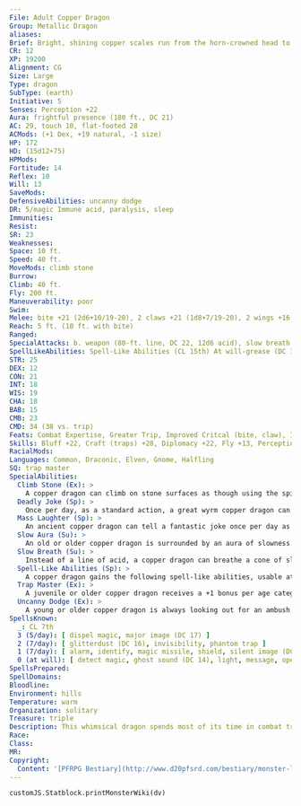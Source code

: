 ```yaml
---
File: Adult Copper Dragon
Group: Metallic Dragon
aliases: 
Brief: Bright, shining copper scales run from the horn-crowned head to the ridged tail of this long-winged dragon.
CR: 12
XP: 19200
Alignment: CG
Size: Large
Type: dragon
SubType: (earth)
Initiative: 5
Senses: Perception +22
Aura: frightful presence (180 ft., DC 21)
AC: 29, touch 10, flat-footed 28
ACMods: (+1 Dex, +19 natural, -1 size)
HP: 172
HD: (15d12+75)
HPMods: 
Fortitude: 14
Reflex: 10
Will: 13
SaveMods: 
DefensiveAbilities: uncanny dodge
DR: 5/magic Immune acid, paralysis, sleep
Immunities: 
Resist: 
SR: 23
Weaknesses: 
Space: 10 ft.
Speed: 40 ft.
MoveMods: climb stone
Burrow: 
Climb: 40 ft.
Fly: 200 ft.
Maneuverability: poor
Swim: 
Melee: bite +21 (2d6+10/19-20), 2 claws +21 (1d8+7/19-20), 2 wings +16 (1d6+3), tail +16 (1d8+10)
Reach: 5 ft. (10 ft. with bite)
Ranged: 
SpecialAttacks: b. weapon (80-ft. line, DC 22, 12d6 acid), slow breath
SpellLikeAbilities: Spell-Like Abilities (CL 15th) At will-grease (DC 15), hideous laughter (DC 16), stone shape
STR: 25
DEX: 12
CON: 21
INT: 18
WIS: 19
CHA: 18
BAB: 15
CMB: 23
CMD: 34 (38 vs. trip)
Feats: Combat Expertise, Greater Trip, Improved Critcal (bite, claw), Improved Initiative, Improved Trip, Power Attack, Vital Strike
Skills: Bluff +22, Craft (traps) +28, Diplomacy +22, Fly +13, Perception +22, Perform (comedy) +19, Sense Motive +22, Spellcraft +22, Stealth +15, Use Magic Device +22
RacialMods: 
Languages: Common, Draconic, Elven, Gnome, Halfling
SQ: trap master
SpecialAbilities:
  Climb Stone (Ex): >
    A copper dragon can climb on stone surfaces as though using the spider climb spell.
  Deadly Joke (Sp): >
    Once per day, as a standard action, a great wyrm copper dragon can tell a joke that kills. This affects one target, and functions as power word kill. This is a language-dependent sonic effect.
  Mass Laughter (Sp): >
    An ancient copper dragon can tell a fantastic joke once per day as a standard action. All creatures within 10 feet per age category must make a Will save or laugh for 1 round per age category, as if affected by hideous laughter. The save DC is Charisma-based. This is equal to a 6th-level spell.
  Slow Aura (Su): >
    An old or older copper dragon is surrounded by an aura of slowness. All creatures within 5 feet of the dragon must make a Will save or be affected as per slow for 1 round. An ancient dragon's aura extends to 10 feet. For great wyrm copper dragons, those opponents that fail their saves are slowed for 1d4 rounds. The DC of this save is equal to the dragon's breath weapon. A copper dragon can suppress or activate this aura at will as a free action.
  Slow Breath (Su): >
    Instead of a line of acid, a copper dragon can breathe a cone of slowing gas. Those in the cone must make a Fortitude save or be slowed (as per the spell slow) for 1d6 rounds plus 1 round per age category of the dragon.
  Spell-Like Abilities (Sp): >
    A copper dragon gains the following spell-like abilities, usable at will upon reaching the listed age category. Very young-grease; Juvenile-hideous laughter; Adult-stone shape; Old-transmute rock to mud/mud to rock; Ancient-wall of stone; Great wyrm-move earth.
  Trap Master (Ex): >
    A juvenile or older copper dragon receives a +1 bonus per age categroy on Craft (traps) and Perception checks made to locate a trap. Upon becoming a mature adult, he can also use Disable Device to disarm magic traps as if he had the rogue's Trapfinding class feature.
  Uncanny Dodge (Ex): >
    A young or older copper dragon is always looking out for an ambush. He can never be caught flat-footed. This ability functions like the rogue ability of the same name. Age Category S pecial Abilities C aster Level Wyrmling Immunity to acid, climb stone, - slow breath Very young Grease - Young Uncanny dodge 1st Juvenile Trap master, hideous laughter 3rd Young adult DR 5/magic, spell resistance 5th Adult Frightful presence, stone shape 7th Mature adult DR 10/magic 9th Old Slow aura, transmute rock/mud 11th Very old DR 15/magic 13th Ancient Mass laughter, wall of stone 15th Wyrm DR 20/magic 17th Great wyrm Deadly joke, move earth 19th
SpellsKnown:
  _: CL 7th
  3 (5/day): [ dispel magic, major image (DC 17) ]
  2 (7/day): [ glitterdust (DC 16), invisibility, phantom trap ]
  1 (7/day): [ alarm, identify, magic missile, shield, silent image (DC 15) ]
  0 (at will): [ detect magic, ghost sound (DC 14), light, message, open/close, prestidigitation, read magic ]
SpellsPrepared: 
SpellDomains: 
Bloodline: 
Environment: hills
Temperature: warm
Organization: solitary
Treasure: triple
Description: This whimsical dragon spends most of its time in combat trying to annoy and frustrate its enemies.
Race: 
Class: 
MR: 
Copyright:
  Content: '[PFRPG Bestiary](http://www.d20pfsrd.com/bestiary/monster-listings/dragons/dragon/-metallic-copper/adult-copper-dragon)'
---
```

```dataviewjs
customJS.Statblock.printMonsterWiki(dv)
```
